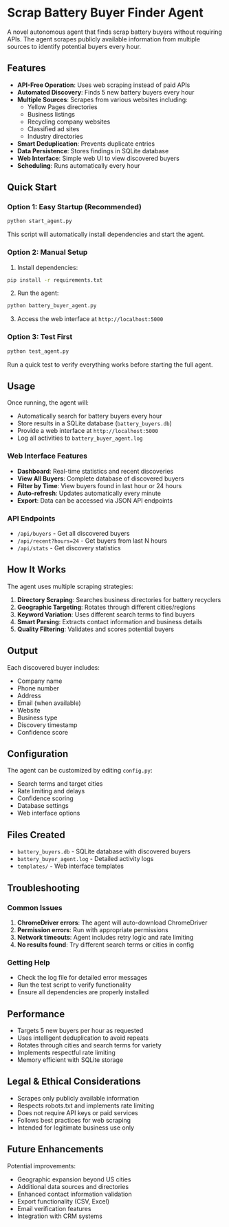 # Scrap Battery Buyer Finder Agent

A novel autonomous agent that finds scrap battery buyers without requiring APIs. The agent scrapes publicly available information from multiple sources to identify potential buyers every hour.

## Features

- **API-Free Operation**: Uses web scraping instead of paid APIs
- **Automated Discovery**: Finds 5 new battery buyers every hour
- **Multiple Sources**: Scrapes from various websites including:
  - Yellow Pages directories
  - Business listings
  - Recycling company websites
  - Classified ad sites
  - Industry directories
- **Smart Deduplication**: Prevents duplicate entries
- **Data Persistence**: Stores findings in SQLite database
- **Web Interface**: Simple web UI to view discovered buyers
- **Scheduling**: Runs automatically every hour

## Quick Start

### Option 1: Easy Startup (Recommended)
```bash
python start_agent.py
```
This script will automatically install dependencies and start the agent.

### Option 2: Manual Setup
1. Install dependencies:
```bash
pip install -r requirements.txt
```

2. Run the agent:
```bash
python battery_buyer_agent.py
```

3. Access the web interface at `http://localhost:5000`

### Option 3: Test First
```bash
python test_agent.py
```
Run a quick test to verify everything works before starting the full agent.

## Usage

Once running, the agent will:
- Automatically search for battery buyers every hour
- Store results in a SQLite database (`battery_buyers.db`)
- Provide a web interface at `http://localhost:5000`
- Log all activities to `battery_buyer_agent.log`

### Web Interface Features
- **Dashboard**: Real-time statistics and recent discoveries
- **View All Buyers**: Complete database of discovered buyers
- **Filter by Time**: View buyers found in last hour or 24 hours
- **Auto-refresh**: Updates automatically every minute
- **Export**: Data can be accessed via JSON API endpoints

### API Endpoints
- `/api/buyers` - Get all discovered buyers
- `/api/recent?hours=24` - Get buyers from last N hours
- `/api/stats` - Get discovery statistics

## How It Works

The agent uses multiple scraping strategies:
1. **Directory Scraping**: Searches business directories for battery recyclers
2. **Geographic Targeting**: Rotates through different cities/regions
3. **Keyword Variation**: Uses different search terms to find buyers
4. **Smart Parsing**: Extracts contact information and business details
5. **Quality Filtering**: Validates and scores potential buyers

## Output

Each discovered buyer includes:
- Company name
- Phone number
- Address
- Email (when available)
- Website
- Business type
- Discovery timestamp
- Confidence score

## Configuration

The agent can be customized by editing `config.py`:
- Search terms and target cities
- Rate limiting and delays
- Confidence scoring
- Database settings
- Web interface options

## Files Created

- `battery_buyers.db` - SQLite database with discovered buyers
- `battery_buyer_agent.log` - Detailed activity logs
- `templates/` - Web interface templates

## Troubleshooting

### Common Issues
1. **ChromeDriver errors**: The agent will auto-download ChromeDriver
2. **Permission errors**: Run with appropriate permissions
3. **Network timeouts**: Agent includes retry logic and rate limiting
4. **No results found**: Try different search terms or cities in config

### Getting Help
- Check the log file for detailed error messages
- Run the test script to verify functionality
- Ensure all dependencies are properly installed

## Performance

- Targets 5 new buyers per hour as requested
- Uses intelligent deduplication to avoid repeats
- Rotates through cities and search terms for variety
- Implements respectful rate limiting
- Memory efficient with SQLite storage

## Legal & Ethical Considerations

- Scrapes only publicly available information
- Respects robots.txt and implements rate limiting
- Does not require API keys or paid services
- Follows best practices for web scraping
- Intended for legitimate business use only

## Future Enhancements

Potential improvements:
- Geographic expansion beyond US cities
- Additional data sources and directories
- Enhanced contact information validation
- Export functionality (CSV, Excel)
- Email verification features
- Integration with CRM systems